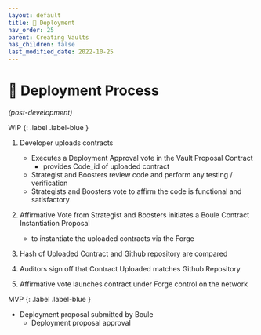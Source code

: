 ```yaml
---
layout: default
title: 📡 Deployment
nav_order: 25
parent: Creating Vaults
has_children: false
last_modified_date: 2022-10-25
---
```


# 📡 Deployment Process
_(post-development)_

WIP
{: .label .label-blue }

1. Developer uploads contracts 
	- Executes a Deployment Approval vote in the Vault Proposal Contract
		- provides Code_id of uploaded contract
	- Strategist and Boosters review code and perform any testing / verification
	- Strategists and Boosters vote to affirm the code is functional and satisfactory

1. Affirmative Vote from Strategist and Boosters initiates a Boule Contract Instantiation Proposal
	- to instantiate the uploaded contracts via the Forge

1. Hash of Uploaded Contract and Github repository are compared

1. Auditors sign off that Contract Uploaded matches Github Repository

1. Affirmative vote launches contract under Forge control on the network



MVP
{: .label .label-blue }

* Deployment proposal submitted by Boule
	* Deployment proposal approval

